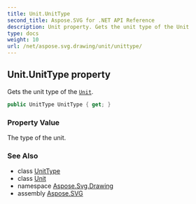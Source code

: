 ```yaml
---
title: Unit.UnitType
second_title: Aspose.SVG for .NET API Reference
description: Unit property. Gets the unit type of the Unit
type: docs
weight: 10
url: /net/aspose.svg.drawing/unit/unittype/
---
```

## Unit.UnitType property

Gets the unit type of the [`Unit`](../).

```csharp
public UnitType UnitType { get; }
```

### Property Value

The type of the unit.

### See Also

* class [UnitType](../../unittype/)
* class [Unit](../)
* namespace [Aspose.Svg.Drawing](../../unit/)
* assembly [Aspose.SVG](../../../)
